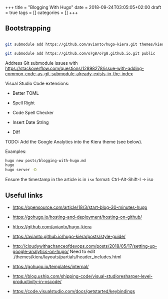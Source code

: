 +++
title = "Blogging With Hugo"
date = 2018-09-24T03:05:05+02:00
draft = true
tags = []
categories = []
+++

## Bootstrapping

```bash

git submodule add https://github.com/avianto/hugo-kiera.git themes/kiera

git submodule add https://github.com/o7g8/o7g8.github.io.git public

```

Address Git submodule issues with <https://stackoverflow.com/questions/12898278/issue-with-adding-common-code-as-git-submodule-already-exists-in-the-index>

Visual Studio Code extensions:

* Better TOML

* Spell Right

* Code Spell Checker

* Insert Date String

* Diff

TODO: Add the Google Analytics into the Kiera theme (see below).

Examples:

```bash
hugo new posts/blogging-with-hugo.md
hugo
hugo server -D
```

Ensure the timestamp in the article is in `iso` format: Ctrl-Alt-Shift-I -> iso

## Useful links

* <https://opensource.com/article/18/3/start-blog-30-minutes-hugo>

* <https://gohugo.io/hosting-and-deployment/hosting-on-github/>

* <https://github.com/avianto/hugo-kiera>

* <https://avianto.github.io/hugo-kiera/posts/style-guide/>

* <http://cloudywithachanceofdevops.com/posts/2018/05/17/setting-up-google-analytics-on-hugo/> Need to edit ./themes/kiera/layouts/partials/header_includes.html

* <https://gohugo.io/templates/internal/>

* <https://blog.uship.com/shipping-code/visual-studioresharper-level-productivity-in-vscode/>

* <https://code.visualstudio.com/docs/getstarted/keybindings>